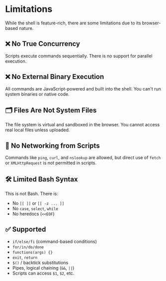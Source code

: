 # Limitations

While the shell is feature-rich, there are some limitations due to its browser-based nature.

## ❌ No True Concurrency

Scripts execute commands sequentially. There is no support for parallel execution.

## ❌ No External Binary Execution

All commands are JavaScript-powered and built into the shell. You can't run system binaries or native code.

## 🗂 Files Are Not System Files

The file system is virtual and sandboxed in the browser. You cannot access real local files unless uploaded.

## 🔐 No Networking from Scripts

Commands like `ping`, `curl`, and `nslookup` are allowed, but direct use of `fetch` or `XMLHttpRequest` is not permitted in scripts.

## 🛠 Limited Bash Syntax

This is not Bash. There is:

- No `[[ ]]` or `[[ -z ... ]]`
- No `case`, `select`, `while`
- No heredocs (`<<EOF`)

## ✅ Supported

- `if/else/fi` (command-based conditions)
- `for/in/do/done`
- `functions(args) {}`
- `exit`, `return`
- `$()` / backtick substitutions
- Pipes, logical chaining (`&&`, `||`)
- Scripts can access `$1`, `$2`, etc.